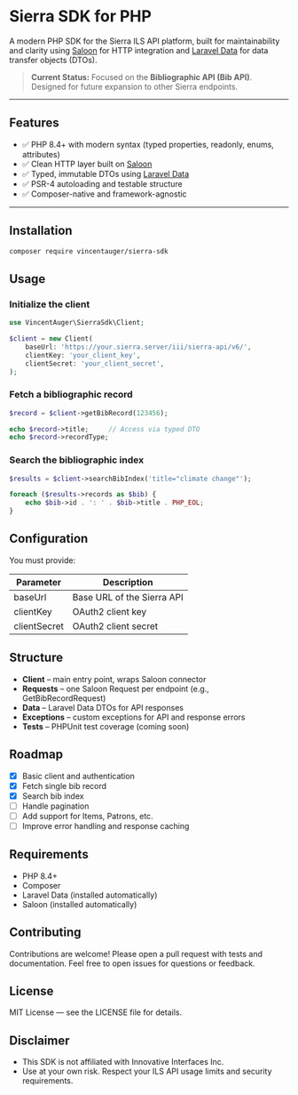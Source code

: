 # Sierra SDK for PHP

A modern PHP SDK for the Sierra ILS API platform, built for maintainability and clarity using [Saloon](https://docs.saloon.dev) for HTTP integration and [Laravel Data](https://spatie.be/docs/laravel-data) for data transfer objects (DTOs).

> **Current Status:** Focused on the **Bibliographic API (Bib API)**. Designed for future expansion to other Sierra endpoints.

---

## Features

- ✅ PHP 8.4+ with modern syntax (typed properties, readonly, enums, attributes)
- ✅ Clean HTTP layer built on [Saloon](https://docs.saloon.dev)
- ✅ Typed, immutable DTOs using [Laravel Data](https://spatie.be/docs/laravel-data)
- ✅ PSR-4 autoloading and testable structure
- ✅ Composer-native and framework-agnostic

---

## Installation

```bash
composer require vincentauger/sierra-sdk
```

## Usage

### Initialize the client

```php
use VincentAuger\SierraSdk\Client;

$client = new Client(
    baseUrl: 'https://your.sierra.server/iii/sierra-api/v6/',
    clientKey: 'your_client_key',
    clientSecret: 'your_client_secret',
);
```

### Fetch a bibliographic record

```php
$record = $client->getBibRecord(123456);

echo $record->title;     // Access via typed DTO
echo $record->recordType;
```

### Search the bibliographic index

```php
$results = $client->searchBibIndex('title="climate change"');

foreach ($results->records as $bib) {
    echo $bib->id . ': ' . $bib->title . PHP_EOL;
}
```

## Configuration

You must provide:

| Parameter | Description |
|-----------|-------------|
| baseUrl | Base URL of the Sierra API |
| clientKey | OAuth2 client key |
| clientSecret | OAuth2 client secret |

## Structure

- **Client** – main entry point, wraps Saloon connector
- **Requests** – one Saloon Request per endpoint (e.g., GetBibRecordRequest)
- **Data** – Laravel Data DTOs for API responses
- **Exceptions** – custom exceptions for API and response errors
- **Tests** – PHPUnit test coverage (coming soon)

## Roadmap

- [x] Basic client and authentication
- [x] Fetch single bib record
- [x] Search bib index
- [ ] Handle pagination
- [ ] Add support for Items, Patrons, etc.
- [ ] Improve error handling and response caching

## Requirements

- PHP 8.4+
- Composer
- Laravel Data (installed automatically)
- Saloon (installed automatically)

## Contributing

Contributions are welcome! Please open a pull request with tests and documentation.
Feel free to open issues for questions or feedback.

## License

MIT License — see the LICENSE file for details.

## Disclaimer

- This SDK is not affiliated with Innovative Interfaces Inc.
- Use at your own risk. Respect your ILS API usage limits and security requirements.
